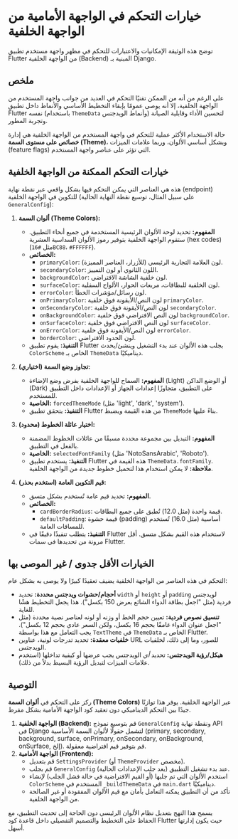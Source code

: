 # خيارات التحكم في الواجهة الأمامية من الواجهة الخلفية

توضح هذه الوثيقة الإمكانيات والاعتبارات للتحكم في مظهر واجهة مستخدم تطبيق Flutter من الواجهة الخلفية (Backend) المبنية بـ Django.

## ملخص

على الرغم من أنه من الممكن تقنيًا التحكم في العديد من جوانب واجهة المستخدم من الواجهة الخلفية، إلا أنه يوصى عمومًا بإبقاء التخطيط الأساسي والأنماط داخل تطبيق Flutter نفسه (باستخدام `ThemeData` وأنماط الويدجتس) لتحسين الأداء وقابلية الصيانة وتجربة المطور.

حالة الاستخدام الأكثر عملية للتحكم في واجهة المستخدم من الواجهة الخلفية هي إدارة **خصائص على مستوى السمة (Theme)**، وبشكل أساسي الألوان، وربما علامات الميزات (feature flags) التي تؤثر على عناصر واجهة المستخدم.

## خيارات التحكم الممكنة من الواجهة الخلفية

هذه هي العناصر التي *يمكن* التحكم فيها بشكل واقعي عبر نقطة نهاية (endpoint) للتكوين في الواجهة الخلفية (على سبيل المثال، توسيع نقطة النهاية الحالية `GeneralConfig`):

1.  **ألوان السمة (Theme Colors):**
    *   **المفهوم:** تحديد لوحة الألوان الرئيسية المستخدمة في جميع أنحاء التطبيق. ستقوم الواجهة الخلفية بتوفير رموز الألوان السداسية العشرية (hex codes) (مثل `#16BC88`، `#FFFFFF`).
    *   **الخصائص:**
        *   `primaryColor`: لون العلامة التجارية الرئيسي (للأزرار، العناصر المميزة).
        *   `secondaryColor`: اللون الثانوي أو لون التمييز.
        *   `backgroundColor`: لون خلفية الشاشة الافتراضي.
        *   `surfaceColor`: لون الخلفية للبطاقات، مربعات الحوار، الألواح السفلية.
        *   `errorColor`: لون رسائل/مؤشرات الخطأ.
        *   `onPrimaryColor`: لون النص/الأيقونة فوق خلفية `primaryColor`.
        *   `onSecondaryColor`: لون النص/الأيقونة فوق خلفية `secondaryColor`.
        *   `onBackgroundColor`: لون النص الافتراضي فوق خلفية `backgroundColor`.
        *   `onSurfaceColor`: لون النص الافتراضي فوق خلفية `surfaceColor`.
        *   `onErrorColor`: لون النص/الأيقونة فوق خلفية `errorColor`.
        *   `borderColor`: لون الحدود الافتراضي.
    *   **التنفيذ:** يقوم تطبيق Flutter بجلب هذه الألوان عند بدء التشغيل وينشئ/يحدث `ColorScheme` الخاص بـ `ThemeData` ديناميكيًا.

2.  **تجاوز وضع السمة (اختياري):**
    *   **المفهوم:** السماح للواجهة الخلفية بفرض وضع الإضاءة (Light) أو الوضع الداكن (Dark) على التطبيق، متجاوزًا إعدادات الجهاز أو الإعدادات داخل التطبيق للمستخدم.
    *   **الخاصية:** `forcedThemeMode` (مثل 'light', 'dark', 'system').
    *   **التنفيذ:** يتحقق تطبيق Flutter من هذه القيمة ويضبط `ThemeMode` بناءً عليها.

3.  **اختيار عائلة الخطوط (محدود):**
    *   **المفهوم:** التبديل بين مجموعة محددة مسبقًا من عائلات الخطوط المضمنة بالفعل في التطبيق.
    *   **الخاصية:** `selectedFontFamily` (مثل 'NotoSansArabic', 'Roboto').
    *   **التنفيذ:** يستخدم تطبيق Flutter هذه القيمة في `ThemeData.fontFamily`. **ملاحظة:** لا يمكن استخدام هذا لتحميل خطوط *جديدة* من الواجهة الخلفية.

4.  **قيم التكوين العامة (استخدم بحذر):**
    *   **المفهوم:** تحديد قيم عامة تُستخدم بشكل متسق.
    *   **الخصائص:**
        *   `cardBorderRadius`: قيمة واحدة (مثل 12.0) تُطبق على جميع البطاقات.
        *   `defaultPadding`: قيمة حشوة (padding) أساسية (مثل 16.0) تُستخدم للمسافات العامة.
    *   **التنفيذ:** يتطلب تنفيذًا دقيقًا في Flutter لاستخدام هذه القيم بشكل متسق. أقل مرونة من تحديدها في سمات Flutter.

## الخيارات الأقل جدوى / غير الموصى بها

التحكم في هذه العناصر من الواجهة الخلفية يضيف تعقيدًا كبيرًا ولا يوصى به بشكل عام:

*   **أحجام/حشوات ويدجتس محددة:** تحديد `width` أو `height` أو `padding` لويدجتس فردية (مثل "اجعل بطاقة الدواء الشائع بعرض 150 بكسل"). هذا يجعل التخطيط هشًا للغاية.
*   **تنسيق نصوص فردية:** تعيين حجم الخط أو وزنه أو لونه لعناصر نصية محددة (مثل "اجعل عنوان الدواء غامقًا بحجم 16 بكسل، ولكن السعر عادي بحجم 12 بكسل"). يجب التعامل مع هذا بواسطة `TextTheme` في `ThemeData` الخاص بـ Flutter.
*   **خلفيات معقدة:** تحديد تدرجات لونية، عناوين URL للصور، وما إلى ذلك، لخلفيات الويدجتس.
*   **هيكل/رؤية الويدجتس:** تحديد *أي* الويدجتس يجب عرضها أو كيفية تداخلها (استخدم علامات الميزات لتبديل الرؤية البسيط بدلاً من ذلك).

## التوصية

ركز على التحكم في **ألوان السمة (Theme Colors)** عبر الواجهة الخلفية. يوفر هذا توازنًا جيدًا بين التحكم الديناميكي دون تعقيد كود الواجهة الأمامية بشكل مفرط.

1.  **الواجهة الخلفية (Backend):** قم بتوسيع نموذج `GeneralConfig` ونقطة نهاية API في Django لتشمل حقولًا لألوان السمة الأساسية (primary, secondary, background, surface, onPrimary, onSecondary, onBackground, onSurface, إلخ). قم بتوفير قيم افتراضية معقولة.
2.  **الواجهة الأمامية (Frontend):**
    *   قم بتعديل `SettingsProvider` (أو `ThemeProvider` مخصص).
    *   قم بجلب `GeneralConfig` عند بدء تشغيل التطبيق (بعد جلب الإعدادات الحالية).
    *   استخدم الألوان التي تم جلبها (أو القيم الافتراضية في حالة فشل الجلب) لإنشاء `ColorScheme` المستخدم في `_buildThemeData` في `main.dart` ديناميكيًا.
    *   تأكد من أن التطبيق يمكنه التعامل بأمان مع قيم الألوان المفقودة أو غير الصالحة من الواجهة الخلفية.

يسمح هذا النهج بتعديل نظام الألوان الرئيسي دون الحاجة إلى تحديث التطبيق، مع الحفاظ على التخطيط والتصميم التفصيلي داخل قاعدة كود Flutter حيث يكون إدارتها أسهل.